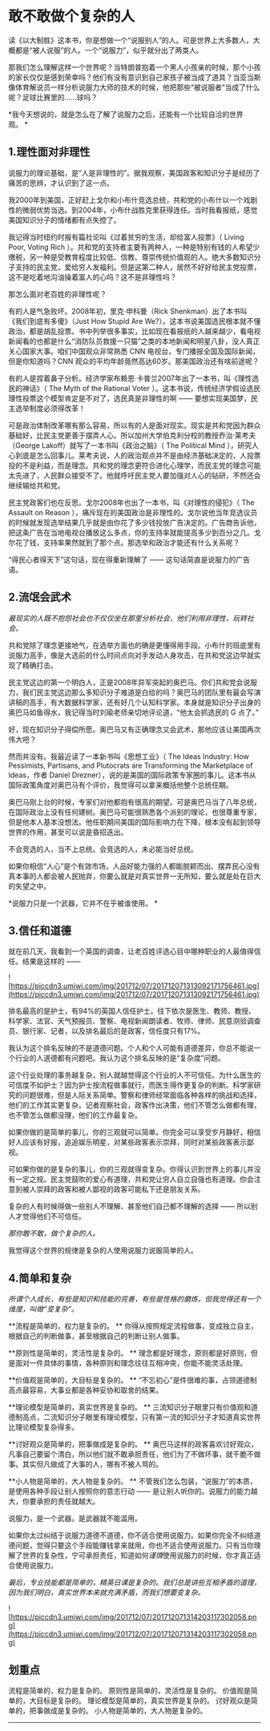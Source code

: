 # 敢不敢做个复杂的人

读《以大制胜》这本书，你是想做一个“说服别人”的人。可是世界上大多数人，大概都是“被人说服”的人。一个“说服力”，似乎就分出了两类人。

那我们怎么理解这样一个世界呢？当特朗普抱着一个黑人小孩亲的时候，那个小孩的家长仅仅是感到荣幸吗？他们有没有意识到自己家孩子被当成了道具？当亚当斯像体育解说员一样分析说服力大师的技术的时候，他把那些“被说服者”当成了什么呢？足球比赛里的……球吗？

 *我今天想说的，就是怎么在了解了说服力之后，还能有一个比较自洽的世界观。 *

## 1.理性面对非理性

说服力的理论基础，是“人是非理性的”。据我观察，美国政客和知识分子是经历了痛苦的思辨，才认识到了这一点。

我2000年到美国，正好赶上戈尔和小布什竞选总统，共和党的小布什以一个戏剧性的微弱优势当选。到2004年，小布什战胜克里获得连任。当时我看报纸，感觉美国知识分子的情绪都有点失控了。

我记得当时纽约时报有篇社论叫《过着贫穷的生活，却给富人投票》（ Living Poor, Voting Rich ）。共和党的支持者主要有两种人，一种是特别有钱的人希望少缴税，另一种是受教育程度比较低、信教、尊崇传统价值观的人。绝大多数知识分子支持的民主党，爱给穷人发福利。但是这第二种人，居然不好好给民主党投票，这不是吃着地沟油操着富人的心吗？这不是非理性吗？

那怎么面对老百姓的非理性呢？

有的人是气急败坏。2008年初，里克·申科曼（Rick Shenkman）出了本书叫《我们到底有多傻》（Just How Stupid Are We?）。这本书说美国选民根本就不懂政治，都是胡乱投票。书中列举很多事实，比如现在看报纸的人越来越少，看电视新闻看的也都是什么“消防队员救援一只猫”之类的本地新闻和明星八卦，没人真正关心国家大事。咱们中国观众非常熟悉 CNN 电视台，专门播报全国及国际新闻，但是你知道吗？CNN 观众的平均年龄竟然高达60岁。那美国政治还有啥前途呢？

有的人是捏着鼻子分析。经济学家布赖恩·卡普兰2007年出了一本书，叫《理性选民的神话》（ The Myth of the Rational Voter ）。这本书说，传统经济学假设选民理性投票这个模型肯定是不对了，选民真是非理性的啊 —— 要想实现美国梦，民主选举制度必须得改革！

可是政治体制改革哪有那么容易，所以有的人是面对现实。现实是共和党因为群众基础好，比民主党更善于摆弄人心。所以加州大学伯克利分校的教授乔治·莱考夫（George Lakoff）就写了一本书叫《政治之脑》（ The Political Mind ），研究人心到底是怎么回事儿。莱考夫说，人的政治观点并不是由经济基础决定的，人投票投的不是利益，而是理念。共和党的理念更符合进化心理学，而民主党的理念可能太先进了，人民群众接受不了。他就呼吁民主党人要加强对人心的钻研，不然还会继续输给共和党。

民主党政客们也在反思。戈尔2008年也出了一本书，叫《对理性的侵犯》（ The Assault on Reason ），痛斥现在的美国政治是非理性的。戈尔说他当年竞选议员的时候就发现选举结果几乎就是由你花了多少钱投放广告决定的。广告商告诉他，把这条广告在当地电视台播放这么多点，你的支持率就能提高多少到百分之几。戈尔花了钱，支持率果然就到了那个点。那选举和政治才能还有什么关系呢？

“得民心者得天下”这句话，现在得重新理解了 —— 这句话简直是说服力的广告语。 

## 2.流氓会武术

 *最现实的人既不抱怨社会也不仅仅坐在那里分析社会，他们利用非理性，玩转社会。*

共和党除了理念更接地气，在选举方面也的确是更懂得用手段。小布什的班底里有说服力高手，像是大选前的什么时间点向对手发动人身攻击，在共和党这边早就实现了精确打击。

民主党这边的第一个明白人，正是2008年异军突起的奥巴马。你们共和党会说服力，我们民主党这边那么多知识分子难道是白给的吗？奥巴马的团队里有最会写演讲稿的高手，有大数据科学家，还有好几个认知科学家。本身就是知识分子出身的奥巴马如鱼得水，我记得当时刘瑜老师亲切地评论道，“他太会抓选民的 G 点了。”

好，现在知识分子得偿所愿。奥巴马又有正确理念又会武术，那他应该让美国再次伟大吧？

然而并没有。我最近读了一本新书叫《思想工业》（ The Ideas Industry: How Pessimists, Partisans, and Plutocrats are Transforming the Marketplace of Ideas，作者 Daniel Drezner），说的是美国的国际政策专家圈的事儿。这本书从国际政策角度对奥巴马有个评价，我觉得可以拿来概括他整个总统任期。

奥巴马刚上台的时候，专家们对他都抱有很高的期望。可是奥巴马当了八年总统，在国际政治上没有任何建树。奥巴马可能很熟悉各个派别的理论，也很尊重专家，但是他本人基本没想法。他任职期间美国的国际影响力在下降，根本没有起到领导世界的作用，甚至可以说是昏招迭出。

不会竞选的人，当不上总统。会竞选的人，未必能当好总统。

如果你相信“人心”是个有效市场，人品好能力强的人都能脱颖而出、摆弄民心没有真本事的人都会被人民抛弃，你要么就是对真实世界一无所知，要么就是处在巨大的失望之中。

 *说服力只是一个武器，它并不在乎被谁使用。 *

## 3.信任和道德

就在前几天，我看到一个英国的调查，让老百姓评选心目中哪种职业的人最值得信任。结果是这样的 —— 

![https://piccdn3.umiwi.com/img/201712/07/201712071313092171756461.jpg](https://piccdn3.umiwi.com/img/201712/07/201712071313092171756461.jpg)

排名最高的是护士，有94%的英国人信任护士。往下依次是医生、教师、教授、科学家、法官、天气预报员、警察、电视新闻朗读者、牧师、律师、民意测验调查员、银行家、记者，以及排名最后的是政客，信任度只有17%。

我认为这个排名反映的不是道德问题。个人和个人可能有道德差异，你总不能说一个行业的人道德都有问题吧。我认为这个排名反映的是“复杂度”问题。

这个行业处理的事务越复杂，别人就越觉得这个行业的人不可信任。为什么医生的可信度不如护士？因为护士按流程做事就行，而医生得作更复杂的判断。科学家研究的问题很难，但是人际关系简单。警察和律师经常面临各种各样的挑战和选择，他们的工作其实更复杂。记者观察社会，政客作出决策，他们不管怎么做都有理，也不管怎么做都没理，他们的工作最复杂。

如果你做的是简单的事儿，你的三观就可以简单。你完全可以享受岁月静好，相信好人应该有好报，追追娱乐明星，对某些政客表示崇拜，同时对某些政客表示鄙视。

可如果你做的是复杂的事儿，你的三观就得变复杂。你得认识到世界上的事儿并没有一定之规。民主党鼓吹的爱心有道理，共和党让穷人自立自强也有道理。你会注意到被人崇拜的政客和被人鄙视的政客可能私下还是朋友关系。

复杂的人有时候得做一些别人不理解、甚至他们自己都不理解的选择 —— 所以别人才觉得他们不可信任。

 *那你敢不敢，做个复杂的人。*

我觉得这个世界的规律是复杂的人使用说服力说服简单的人。 

## 4.简单和复杂

 *所谓个人成长，有些是知识和技能的完善，有些是性格的磨炼，但我觉得还有一个维度，叫做“变复杂”。*

 **流程是简单的，权力是复杂的。 ** 你得从按照规定流程做事，变成独立自主，根据自己的判断做事，甚至根据自己的判断让别人做事。

 **原则性是简单的，灵活性是复杂的。 ** 理念都是好理念，原则都是好原则，但是面对一件具体的事情，各种原则和理念往往互相冲突，你能不能灵活处理。

 **价值观是简单的，大目标是复杂的。 ** “不忘初心”是件很难的事，占领道德制高点最容易，大事业都是各种妥协和取舍的结果。

 **理论模型是简单的，真实世界是复杂的。 ** 三流知识分子眼里只有价值观和道德制高点，二流知识分子眼里有理论模型，只有第一流的知识分子才知道真实世界比理论模型复杂得多。

 **讨好观众是简单的，把事做成是复杂的。 ** 奥巴马这样的政客喜欢讨好观众，凡事自己要留个清白，所以他们就不敢承担责任，他们为了不做坏事，就干脆不做事。其实但凡做成了大事的人，哪有不被人骂的。

 **小人物是简单的，大人物是复杂的。 ** 不管我们怎么包装，“说服力”的本质，是使用各种手段让别人按照你的意志行动 —— 是让别人听你的。说服力的能力越大，你要承担的责任就越大。

说服力，是一个武器。是武器就不能滥用。

如果你太过纠结于说服力道德不道德，你不适合使用说服力。如果你完全不纠结道德问题，觉得只要这个手段能赚钱拿来就用，你也不适合使用说服力。只有当你理解了世界的复杂性，宁可承担责任，知道如何*谨慎*使用说服力的时候，你才真正适合使用说服力。

 *最后，专业技能都是简单的，精英日课是复杂的。我们总是讲些互相矛盾的道理，因为我们明白，真实世界本来就充满矛盾，而我们想要变复杂。*  

![https://piccdn3.umiwi.com/img/201712/07/201712071314203117302058.png](https://piccdn3.umiwi.com/img/201712/07/201712071314203117302058.png)

## 划重点

流程是简单的，权力是复杂的。
原则性是简单的，灵活性是复杂的。
价值观是简单的，大目标是复杂的。
理论模型是简单的，真实世界是复杂的。
讨好观众是简单的，把事做成是复杂的。
小人物是简单的，大人物是复杂的。

---

